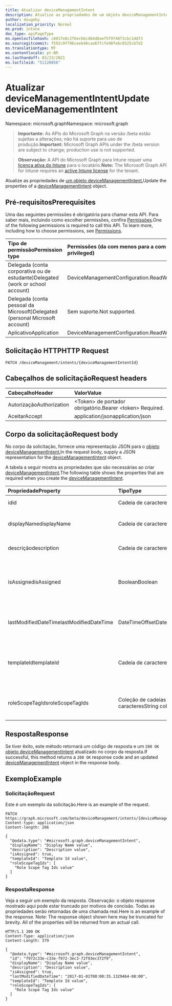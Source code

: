 ```yaml
---
title: Atualizar deviceManagementIntent
description: Atualize as propriedades de um objeto deviceManagementIntent.
author: dougeby
localization_priority: Normal
ms.prod: intune
doc_type: apiPageType
ms.openlocfilehash: c801fe8c2f6ecb6cd64d8aef5f9748f3cbc1ddf3
ms.sourcegitcommit: f592c9ff96ceeb40caa67fcfe90fe6c8525cb7d2
ms.translationtype: MT
ms.contentlocale: pt-BR
ms.lasthandoff: 03/23/2021
ms.locfileid: "51128856"
---
```

# <a name="update-devicemanagementintent"></a><span data-ttu-id="843dd-103">Atualizar deviceManagementIntent</span><span class="sxs-lookup"><span data-stu-id="843dd-103">Update deviceManagementIntent</span></span>

<span data-ttu-id="843dd-104">Namespace: microsoft.graph</span><span class="sxs-lookup"><span data-stu-id="843dd-104">Namespace: microsoft.graph</span></span>

> <span data-ttu-id="843dd-105">**Importante:** As APIs do Microsoft Graph na versão /beta estão sujeitas a alterações; não há suporte para uso de produção.</span><span class="sxs-lookup"><span data-stu-id="843dd-105">**Important:** Microsoft Graph APIs under the /beta version are subject to change; production use is not supported.</span></span>

> <span data-ttu-id="843dd-106">**Observação:** A API do Microsoft Graph para Intune requer uma [licença ativa do Intune](https://go.microsoft.com/fwlink/?linkid=839381) para o locatário.</span><span class="sxs-lookup"><span data-stu-id="843dd-106">**Note:** The Microsoft Graph API for Intune requires an [active Intune license](https://go.microsoft.com/fwlink/?linkid=839381) for the tenant.</span></span>

<span data-ttu-id="843dd-107">Atualize as propriedades de [um objeto deviceManagementIntent.](../resources/intune-deviceintent-devicemanagementintent.md)</span><span class="sxs-lookup"><span data-stu-id="843dd-107">Update the properties of a [deviceManagementIntent](../resources/intune-deviceintent-devicemanagementintent.md) object.</span></span>

## <a name="prerequisites"></a><span data-ttu-id="843dd-108">Pré-requisitos</span><span class="sxs-lookup"><span data-stu-id="843dd-108">Prerequisites</span></span>
<span data-ttu-id="843dd-p101">Uma das seguintes permissões é obrigatória para chamar esta API. Para saber mais, incluindo como escolher permissões, confira [Permissões](/graph/permissions-reference).</span><span class="sxs-lookup"><span data-stu-id="843dd-p101">One of the following permissions is required to call this API. To learn more, including how to choose permissions, see [Permissions](/graph/permissions-reference).</span></span>

|<span data-ttu-id="843dd-111">Tipo de permissão</span><span class="sxs-lookup"><span data-stu-id="843dd-111">Permission type</span></span>|<span data-ttu-id="843dd-112">Permissões (da com menos para a com mais privilégios)</span><span class="sxs-lookup"><span data-stu-id="843dd-112">Permissions (from least to most privileged)</span></span>|
|:---|:---|
|<span data-ttu-id="843dd-113">Delegada (conta corporativa ou de estudante)</span><span class="sxs-lookup"><span data-stu-id="843dd-113">Delegated (work or school account)</span></span>|<span data-ttu-id="843dd-114">DeviceManagementConfiguration.ReadWrite.All</span><span class="sxs-lookup"><span data-stu-id="843dd-114">DeviceManagementConfiguration.ReadWrite.All</span></span>|
|<span data-ttu-id="843dd-115">Delegada (conta pessoal da Microsoft)</span><span class="sxs-lookup"><span data-stu-id="843dd-115">Delegated (personal Microsoft account)</span></span>|<span data-ttu-id="843dd-116">Sem suporte.</span><span class="sxs-lookup"><span data-stu-id="843dd-116">Not supported.</span></span>|
|<span data-ttu-id="843dd-117">Aplicativo</span><span class="sxs-lookup"><span data-stu-id="843dd-117">Application</span></span>|<span data-ttu-id="843dd-118">DeviceManagementConfiguration.ReadWrite.All</span><span class="sxs-lookup"><span data-stu-id="843dd-118">DeviceManagementConfiguration.ReadWrite.All</span></span>|

## <a name="http-request"></a><span data-ttu-id="843dd-119">Solicitação HTTP</span><span class="sxs-lookup"><span data-stu-id="843dd-119">HTTP Request</span></span>
<!-- {
  "blockType": "ignored"
}
-->
``` http
PATCH /deviceManagement/intents/{deviceManagementIntentId}
```

## <a name="request-headers"></a><span data-ttu-id="843dd-120">Cabeçalhos de solicitação</span><span class="sxs-lookup"><span data-stu-id="843dd-120">Request headers</span></span>
|<span data-ttu-id="843dd-121">Cabeçalho</span><span class="sxs-lookup"><span data-stu-id="843dd-121">Header</span></span>|<span data-ttu-id="843dd-122">Valor</span><span class="sxs-lookup"><span data-stu-id="843dd-122">Value</span></span>|
|:---|:---|
|<span data-ttu-id="843dd-123">Autorização</span><span class="sxs-lookup"><span data-stu-id="843dd-123">Authorization</span></span>|<span data-ttu-id="843dd-124">&lt;Token&gt; de portador obrigatório.</span><span class="sxs-lookup"><span data-stu-id="843dd-124">Bearer &lt;token&gt; Required.</span></span>|
|<span data-ttu-id="843dd-125">Aceitar</span><span class="sxs-lookup"><span data-stu-id="843dd-125">Accept</span></span>|<span data-ttu-id="843dd-126">application/json</span><span class="sxs-lookup"><span data-stu-id="843dd-126">application/json</span></span>|

## <a name="request-body"></a><span data-ttu-id="843dd-127">Corpo da solicitação</span><span class="sxs-lookup"><span data-stu-id="843dd-127">Request body</span></span>
<span data-ttu-id="843dd-128">No corpo da solicitação, fornece uma representação JSON para o [objeto deviceManagementIntent.](../resources/intune-deviceintent-devicemanagementintent.md)</span><span class="sxs-lookup"><span data-stu-id="843dd-128">In the request body, supply a JSON representation for the [deviceManagementIntent](../resources/intune-deviceintent-devicemanagementintent.md) object.</span></span>

<span data-ttu-id="843dd-129">A tabela a seguir mostra as propriedades que são necessárias ao criar [deviceManagementIntent](../resources/intune-deviceintent-devicemanagementintent.md).</span><span class="sxs-lookup"><span data-stu-id="843dd-129">The following table shows the properties that are required when you create the [deviceManagementIntent](../resources/intune-deviceintent-devicemanagementintent.md).</span></span>

|<span data-ttu-id="843dd-130">Propriedade</span><span class="sxs-lookup"><span data-stu-id="843dd-130">Property</span></span>|<span data-ttu-id="843dd-131">Tipo</span><span class="sxs-lookup"><span data-stu-id="843dd-131">Type</span></span>|<span data-ttu-id="843dd-132">Descrição</span><span class="sxs-lookup"><span data-stu-id="843dd-132">Description</span></span>|
|:---|:---|:---|
|<span data-ttu-id="843dd-133">id</span><span class="sxs-lookup"><span data-stu-id="843dd-133">id</span></span>|<span data-ttu-id="843dd-134">Cadeia de caracteres</span><span class="sxs-lookup"><span data-stu-id="843dd-134">String</span></span>|<span data-ttu-id="843dd-135">A ID de intenção</span><span class="sxs-lookup"><span data-stu-id="843dd-135">The intent ID</span></span>|
|<span data-ttu-id="843dd-136">displayName</span><span class="sxs-lookup"><span data-stu-id="843dd-136">displayName</span></span>|<span data-ttu-id="843dd-137">Cadeia de caracteres</span><span class="sxs-lookup"><span data-stu-id="843dd-137">String</span></span>|<span data-ttu-id="843dd-138">O nome de exibição dado pelo usuário</span><span class="sxs-lookup"><span data-stu-id="843dd-138">The user given display name</span></span>|
|<span data-ttu-id="843dd-139">descrição</span><span class="sxs-lookup"><span data-stu-id="843dd-139">description</span></span>|<span data-ttu-id="843dd-140">Cadeia de caracteres</span><span class="sxs-lookup"><span data-stu-id="843dd-140">String</span></span>|<span data-ttu-id="843dd-141">A descrição dada pelo usuário</span><span class="sxs-lookup"><span data-stu-id="843dd-141">The user given description</span></span>|
|<span data-ttu-id="843dd-142">isAssigned</span><span class="sxs-lookup"><span data-stu-id="843dd-142">isAssigned</span></span>|<span data-ttu-id="843dd-143">Boolean</span><span class="sxs-lookup"><span data-stu-id="843dd-143">Boolean</span></span>|<span data-ttu-id="843dd-144">Significa se a intenção é atribuída ou não aos usuários</span><span class="sxs-lookup"><span data-stu-id="843dd-144">Signifies whether or not the intent is assigned to users</span></span>|
|<span data-ttu-id="843dd-145">lastModifiedDateTime</span><span class="sxs-lookup"><span data-stu-id="843dd-145">lastModifiedDateTime</span></span>|<span data-ttu-id="843dd-146">DateTimeOffset</span><span class="sxs-lookup"><span data-stu-id="843dd-146">DateTimeOffset</span></span>|<span data-ttu-id="843dd-147">Quando a intenção foi modificada pela última vez</span><span class="sxs-lookup"><span data-stu-id="843dd-147">When the intent was last modified</span></span>|
|<span data-ttu-id="843dd-148">templateId</span><span class="sxs-lookup"><span data-stu-id="843dd-148">templateId</span></span>|<span data-ttu-id="843dd-149">Cadeia de caracteres</span><span class="sxs-lookup"><span data-stu-id="843dd-149">String</span></span>|<span data-ttu-id="843dd-150">A ID do modelo de que essa intenção foi criada (se alguma)</span><span class="sxs-lookup"><span data-stu-id="843dd-150">The ID of the template this intent was created from (if any)</span></span>|
|<span data-ttu-id="843dd-151">roleScopeTagIds</span><span class="sxs-lookup"><span data-stu-id="843dd-151">roleScopeTagIds</span></span>|<span data-ttu-id="843dd-152">Coleção de cadeias de caracteres</span><span class="sxs-lookup"><span data-stu-id="843dd-152">String collection</span></span>|<span data-ttu-id="843dd-153">Lista de marcas de escopo para esta instância entity.</span><span class="sxs-lookup"><span data-stu-id="843dd-153">List of Scope Tags for this Entity instance.</span></span>|



## <a name="response"></a><span data-ttu-id="843dd-154">Resposta</span><span class="sxs-lookup"><span data-stu-id="843dd-154">Response</span></span>
<span data-ttu-id="843dd-155">Se tiver êxito, este método retornará um código de resposta e um `200 OK` [objeto deviceManagementIntent](../resources/intune-deviceintent-devicemanagementintent.md) atualizado no corpo da resposta.</span><span class="sxs-lookup"><span data-stu-id="843dd-155">If successful, this method returns a `200 OK` response code and an updated [deviceManagementIntent](../resources/intune-deviceintent-devicemanagementintent.md) object in the response body.</span></span>

## <a name="example"></a><span data-ttu-id="843dd-156">Exemplo</span><span class="sxs-lookup"><span data-stu-id="843dd-156">Example</span></span>

### <a name="request"></a><span data-ttu-id="843dd-157">Solicitação</span><span class="sxs-lookup"><span data-stu-id="843dd-157">Request</span></span>
<span data-ttu-id="843dd-158">Este é um exemplo da solicitação.</span><span class="sxs-lookup"><span data-stu-id="843dd-158">Here is an example of the request.</span></span>
``` http
PATCH https://graph.microsoft.com/beta/deviceManagement/intents/{deviceManagementIntentId}
Content-type: application/json
Content-length: 266

{
  "@odata.type": "#microsoft.graph.deviceManagementIntent",
  "displayName": "Display Name value",
  "description": "Description value",
  "isAssigned": true,
  "templateId": "Template Id value",
  "roleScopeTagIds": [
    "Role Scope Tag Ids value"
  ]
}
```

### <a name="response"></a><span data-ttu-id="843dd-159">Resposta</span><span class="sxs-lookup"><span data-stu-id="843dd-159">Response</span></span>
<span data-ttu-id="843dd-p102">Veja a seguir um exemplo da resposta. Observação: o objeto response mostrado aqui pode estar truncado por motivos de concisão. Todas as propriedades serão retornadas de uma chamada real.</span><span class="sxs-lookup"><span data-stu-id="843dd-p102">Here is an example of the response. Note: The response object shown here may be truncated for brevity. All of the properties will be returned from an actual call.</span></span>
``` http
HTTP/1.1 200 OK
Content-Type: application/json
Content-Length: 379

{
  "@odata.type": "#microsoft.graph.deviceManagementIntent",
  "id": "f972c33e-c33e-f972-3ec3-72f93ec372f9",
  "displayName": "Display Name value",
  "description": "Description value",
  "isAssigned": true,
  "lastModifiedDateTime": "2017-01-01T00:00:35.1329464-08:00",
  "templateId": "Template Id value",
  "roleScopeTagIds": [
    "Role Scope Tag Ids value"
  ]
}
```




